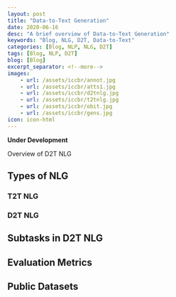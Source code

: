 ```yaml
---
layout: post
title: "Data-to-Text Generation"
date: 2020-06-16
desc: "A brief overview of Data-to-Text Generation"
keywords: "Blog, NLG, D2T, Data-to-Text"
categories: [Blog, NLP, NLG, D2T]
tags: [Blog, NLP, D2T]
blog: [Blog]
excerpt_separator: <!--more-->
images: 
    - url: /assets/iccbr/annot.jpg
    - url: /assets/iccbr/atts1.jpg
    - url: /assets/iccbr/d2tnlg.jpg
    - url: /assets/iccbr/t2tnlg.jpg
    - url: /assets/iccbr/obit.jpg
    - url: /assets/iccbr/gens.jpg
icon: icon-html
---
```


**Under Development**

Overview of D2T NLG

<!-- more -->

## Types of NLG

### T2T NLG

### D2T NLG

## Subtasks in D2T NLG

## Evaluation Metrics

## Public Datasets
